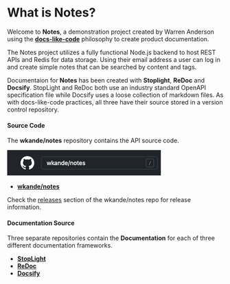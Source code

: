# What is Notes?

Welcome to **Notes**, a demonstration project created by Warren Anderson using the 
[**docs-like-code**](https://www.docslikecode.com/about/) philosophy to create product documentation. 

The Notes project utilizes a fully functional Node.js 
backend to host REST APIs and Redis for data storage. Using their email address a user can log in and create simple notes that can be searched 
by content and tags.

Documentaion for **Notes** has been created with **Stoplight**, **ReDoc** and **Docsify**. StopLight and ReDoc both use an industry standard OpenAPI specification file while Docsify 
uses a loose collection of markdown files. As with docs-like-code practices, all three have their source stored in a version control repository.

#### Source Code

The **wkande/notes** repository contains the API source code. 

[![GitHub Search](../assets/images/github-notes.png)](https://github.com/wkande/notes)

- [**wkande/notes**](https://github.com/wkande/notes)

Check the [releases](https://github.com/wkande/notes/tags) section of the wkande/notes repo for release information.


#### Documentation Source

Three separate repositories contain the **Documentation** for each of three different documentation frameworks. 

- [**StopLight**](https://github.com/wkande/notes-stoplight)
- [**ReDoc**](https://github.com/wkande/notes-redoc)
- [**Docsify**](https://github.com/wkande/notes-docs-v1.1)